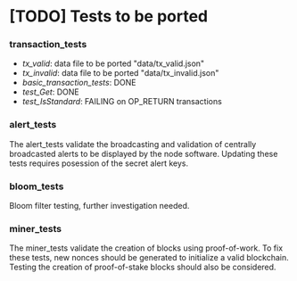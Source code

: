 
[TODO] Tests to be ported
=========================

### transaction_tests
* *tx_valid*: data file to be ported "data/tx_valid.json"
* *tx_invalid*: data file to be ported "data/tx_invalid.json"
* *basic_transaction_tests*: DONE
* *test_Get*: DONE
* *test_IsStandard*: FAILING on OP_RETURN transactions

### alert_tests
The alert_tests validate the broadcasting and validation of centrally broadcasted alerts to be displayed by the node software.
Updating these tests requires posession of the secret alert keys.

### bloom_tests
Bloom filter testing, further investigation needed.

### miner_tests
The miner_tests validate the creation of blocks using proof-of-work.
To fix these tests, new nonces should be generated to initialize a valid blockchain.
Testing the creation of proof-of-stake blocks should also be considered.

